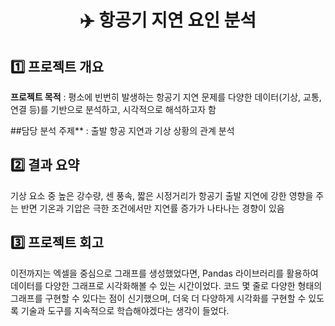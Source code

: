 <h1 align = "center"> ✈️ 항공기 지연 요인 분석 </h1>

## 1️⃣ 프로젝트 개요
**프로젝트 목적** : 평소에 빈번히 발생하는 항공기 지연 문제를 다양한 데이터(기상, 교통, 연결 등)를 기반으로 분석하고, 시각적으로 해석하고자 함

##담당 분석 주제** : 출발 항공 지연과 기상 상황의 관계 분석

## 2️⃣ 결과 요약

기상 요소 중 높은 강수량, 센 풍속, 짧은 시정거리가 항공기 출발 지연에 강한 영향을 주는 반면 기온과 기압은 극한 조건에서만 지연률 증가가 나타나는 경향이 있음

## 3️⃣ 프로젝트 회고
이전까지는 엑셀을 중심으로 그래프를 생성했었다면, Pandas 라이브러리를 활용하여 데이터를 다양한 그래프로 시각화해볼 수 있는 시간이었다. 코드 몇 줄로 다양한 형태의 그래프를 구현할 수 있다는 점이 신기했으며, 더욱 더 다양하게 시각화를 구현할 수 있도록 기술과 도구를 지속적으로 학습해야겠다는 생각이 들었다.
